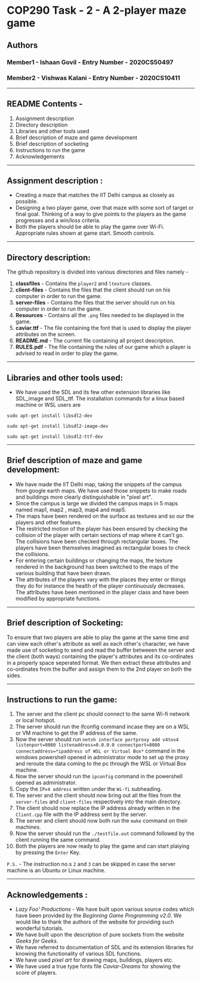 # COP290 Task - 2 - A 2-player maze game

## Authors

### Member1 - Ishaan Govil - Entry Number - 2020CS50497
### Member2 - Vishwas Kalani -  Entry Number - 2020CS10411

---

## README Contents -

1. Assignment description
2. Directory description
3. Libraries and other tools used 
4. Brief description of maze and game development
5. Brief description of socketing
6. Instructions to run the game
7. Acknowledgements

---
## Assignment description :

- Creating a maze that matches the IIT Delhi campus as closely as possible.
- Designing a two player game, over that maze with some sort of target or final goal. Thinking of a way to give points to the players as the game progresses and a win/loss criteria. 
- Both the players should be able to play the game over Wi-Fi. Appropriate rules shown at game start. Smooth controls. 

---

## Directory description:

The github repository is divided into various directories and files namely - 

1. **classfiles** - Contains the `player2` and `ltexture` classes.	
2. **client-files** - Contains the files that the client should run on his computer in order to run the game.
3. **server-files** - Contains the files that the server should run on his computer in order to run the game.
4. **Resources** - Contains all the `.png` files needed to be displayed in the game.
5.  **caviar.ttf** - The file containing the font that is used to display the player attributes on the screen.
6. **README.md** - The current file containing all project description.
7. **RULES.pdf** - The file containing the rules of our game which a player is advised to read in order to play the game.

---

## Libraries and other tools used:


- We have used the SDL and its few other extension libraries like SDL_image and SDL_ttf. The installation commands for a linux based machine or WSL users are

`sudo apt-get install libsdl2-dev  `

`sudo apt-get install libsdl2-image-dev`

`sudo apt-get install libsdl2-ttf-dev`



---

## Brief description of maze and game development:


- We have made the IIT Delhi map, taking the snippets of the campus from google earth maps. We have used those snippets to make roads and buildings more clearly distinguishable in "pixel art".
- Since the campus is large we divided the campus maps in 5 maps named map1, map2 , map3, map4 and map5. 
- The maps have been rendered on the surface as textures and so our the players and other features. 
- The restricted motion of the player has been ensured by checking the collision of the player with certain sections of map where it can't go. The collisions have been checked through rectangular boxes. The players have been themselves imagined as rectangular boxes to check the collisions.
- For entering certain buildings or changing the maps, the texture rendered in the background has been switched to the maps of the various building that have been drawn.
- The attributes of the players vary with the places they enter or things they do for instance the health of the player continuously decreases. The attributes have been mentioned in the player class and have been modified by appropriate functions.
  

---

## Brief description of Socketing:

To ensure that two players are able to play the game at the same time and can view each other's attribute as well as each other's character, we have made use of socketing to send and read the buffer betweeen the server and the client (both ways) containing the player's attributes and its co-ordinates in a properly space seperated format. We then extract these attributes and co-ordinates from the buffer and assign them to the 2nd player on both the sides.

---
## Instructions to run the game:

1. The server and the client pc should connect to the same Wi-fi network or local hotspot.
2. The server should run the ifconfig command incase they are on a WSL or VM machine to get the IP address of the same.
3. Now the server should run `netsh interface portproxy add v4tov4 listenport=8080 listenaddress=0.0.0.0 connectport=8080 connectaddress=*ipaddress of WSL or Virtual Box*` command in the windows powershell opened in administrator mode to set up the proxy and reroute the data coming to the pc through the WSL or Virtual Box machine.
4. Now the server should run the `ipconfig` command in the  powershell opened as administrator.
5. Copy the `IPv4 address` written under the `Wi-fi` subheading.
6. The server and the client should now bring out all the files from the `server-files` and `client-files` respectively into the main directory.
7. The client should now replace the IP address already written in the `Client.cpp` file with the IP address sent by the server.
8. The server and client should now both run the `make` command on their machines.
9. Now the server should run the `./testfile.out` command followed by the client running the same command.
10. Both the players are now ready to play the game and can start plaiying by pressing the `Enter` Key.

`P.S.` - The instruction no.s `2` and `3` can be skipped in case the server machine is an Ubuntu or Linux machine.

---
## Acknowledgements :

- *Lazy Foo' Productions* - We have built upon various source codes which have been provided by the *Beginning Game Programming v2.0*. We would like to thank the authors of the website for providing such wonderful tutorials.
- We have built upon the description of pure sockets from the website *Geeks for Geeks*.
- We have referred to documentation of SDL and its extension libraries for knowing the functionality of various SDL functions.
- We have used *pixel art* for drawing maps, buildings, players etc.
- We have used a true type fonts file *Caviar-Dreams* for showing the score of players.